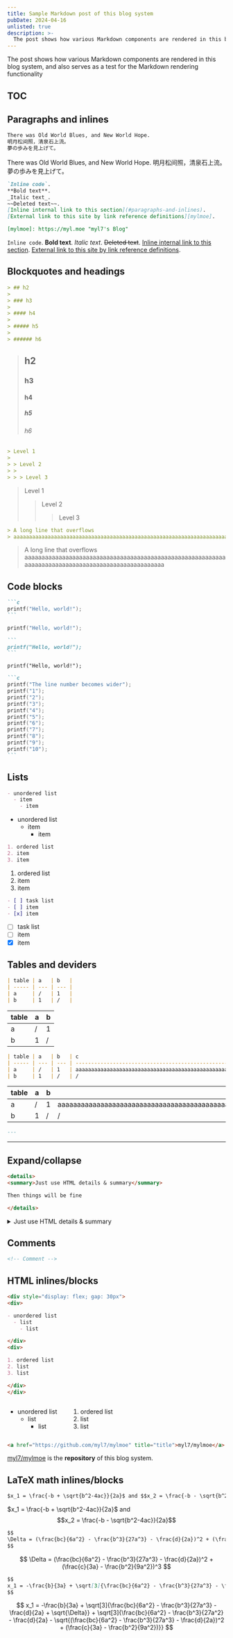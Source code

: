 ```yaml
---
title: Sample Markdown post of this blog system
pubDate: 2024-04-16
unlisted: true
description: >-
  The post shows how various Markdown components are rendered in this blog system, and also serves as a test for the Markdown rendering functionality
---
```


The post shows how various Markdown components are rendered in this blog system, and also serves as a test for the Markdown rendering functionality

## TOC

## Paragraphs and inlines

```md
There was Old World Blues, and New World Hope.
明月松间照，清泉石上流。
夢の歩みを見上げて。
```

There was Old World Blues, and New World Hope.
明月松间照，清泉石上流。
夢の歩みを見上げて。

```md
`Inline code`.
**Bold text**.
_Italic text_.
~~Deleted text~~.
[Inline internal link to this section](#paragraphs-and-inlines).
[External link to this site by link reference definitions][mylmoe].

[mylmoe]: https://myl.moe "myl7's Blog"
```

`Inline code`.
**Bold text**.
_Italic text_.
~~Deleted text~~.
[Inline internal link to this section](#paragraphs-and-inlines).
[External link to this site by link reference definitions][mylmoe].

<!-- TODO -->
<!-- <span class="spoiler">Spoiler</span> -->

[mylmoe]: https://myl.moe "myl7's Blog"

## Blockquotes and headings

```md
> ## h2
>
> ### h3
>
> #### h4
>
> ##### h5
>
> ###### h6
```

> ## h2
>
> ### h3
>
> #### h4
>
> ##### h5
>
> ###### h6

```md
> Level 1
>
> > Level 2
> >
> > > Level 3
```

> Level 1
>
> > Level 2
> >
> > > Level 3

```md
> A long line that overflows
> aaaaaaaaaaaaaaaaaaaaaaaaaaaaaaaaaaaaaaaaaaaaaaaaaaaaaaaaaaaaaaaaaaaaaaaaaaaaaaaaaaaaaaaaaaaaaaaaaaaa
```

> A long line that overflows
> aaaaaaaaaaaaaaaaaaaaaaaaaaaaaaaaaaaaaaaaaaaaaaaaaaaaaaaaaaaaaaaaaaaaaaaaaaaaaaaaaaaaaaaaaaaaaaaaaaaa

## Code blocks

````md
```c
printf("Hello, world!");
```
````

```c
printf("Hello, world!");
```

````md
```
printf("Hello, world!");
```
````

```
printf("Hello, world!");
```

````md
```c
printf("The line number becomes wider");
printf("1");
printf("2");
printf("3");
printf("4");
printf("5");
printf("6");
printf("7");
printf("8");
printf("9");
printf("10");
```
````

## Lists

```md
- unordered list
  - item
    - item
```

- unordered list
  - item
    - item

```md
1. ordered list
2. item
3. item
```

1. ordered list
2. item
3. item

```md
- [ ] task list
- [ ] item
- [x] item
```

- [ ] task list
- [ ] item
- [x] item

<!-- TODO -->
<!-- ## Images -->

## Tables and deviders

```md
| table | a   | b   |
| ----- | --- | --- |
| a     | /   | 1   |
| b     | 1   | /   |
```

| table | a   | b   |
| ----- | --- | --- |
| a     | /   | 1   |
| b     | 1   | /   |

```md
| table | a   | b   | c                                                                                                    |
| ----- | --- | --- | ---------------------------------------------------------------------------------------------------- |
| a     | /   | 1   | aaaaaaaaaaaaaaaaaaaaaaaaaaaaaaaaaaaaaaaaaaaaaaaaaaaaaaaaaaaaaaaaaaaaaaaaaaaaaaaaaaaaaaaaaaaaaaaaaaaa |
| b     | 1   | /   | /                                                                                                    |
```

| table | a   | b   | c                                                                                                    |
| ----- | --- | --- | ---------------------------------------------------------------------------------------------------- |
| a     | /   | 1   | aaaaaaaaaaaaaaaaaaaaaaaaaaaaaaaaaaaaaaaaaaaaaaaaaaaaaaaaaaaaaaaaaaaaaaaaaaaaaaaaaaaaaaaaaaaaaaaaaaaa |
| b     | 1   | /   | /                                                                                                    |

```md
---
```

---

## Expand/collapse

```md
<details>
<summary>Just use HTML details & summary</summary>

Then things will be fine

</details>
```

<details>
<summary>Just use HTML details & summary</summary>

Then things will be fine

</details>

## Comments

```md
<!-- Comment -->
```

<!-- Comment -->

## HTML inlines/blocks

```md
<div style="display: flex; gap: 30px">
<div>

- unordered list
  - list
    - list

</div>
<div>

1. ordered list
2. list
3. list

</div>
</div>
```

<div style="display: flex; gap: 30px">
<div>

- unordered list
  - list
    - list

</div>
<div>

1. ordered list
2. list
3. list

</div>
</div>

```md
<a href="https://github.com/myl7/mylmoe" title="title">myl7/mylmoe</a> is the <strong>repository</strong> of this blog system.
```

<a href="https://github.com/myl7/mylmoe" title="title">myl7/mylmoe</a> is the <strong>repository</strong> of this blog system.

## LaTeX math inlines/blocks

```md
$x_1 = \frac{-b + \sqrt{b^2-4ac}}{2a}$ and $$x_2 = \frac{-b - \sqrt{b^2-4ac}}{2a}$$
```

$x_1 = \frac{-b + \sqrt{b^2-4ac}}{2a}$ and $$x_2 = \frac{-b - \sqrt{b^2-4ac}}{2a}$$

```md
$$
\Delta = (\frac{bc}{6a^2} - \frac{b^3}{27a^3} - \frac{d}{2a})^2 + (\frac{c}{3a} - \frac{b^2}{9a^2})^3
$$
```

$$
\Delta = (\frac{bc}{6a^2} - \frac{b^3}{27a^3} - \frac{d}{2a})^2 + (\frac{c}{3a} - \frac{b^2}{9a^2})^3
$$

```md
$$
x_1 = -\frac{b}{3a} + \sqrt[3]{\frac{bc}{6a^2} - \frac{b^3}{27a^3} - \frac{d}{2a} + \sqrt{\Delta}} + \sqrt[3]{\frac{bc}{6a^2} - \frac{b^3}{27a^2} - \frac{d}{2a} - \sqrt{(\frac{bc}{6a^2} - \frac{b^3}{27a^3} - \frac{d}{2a})^2 + (\frac{c}{3a} - \frac{b^2}{9a^2})}}
$$
```

$$
x_1 = -\frac{b}{3a} + \sqrt[3]{\frac{bc}{6a^2} - \frac{b^3}{27a^3} - \frac{d}{2a} + \sqrt{\Delta}} + \sqrt[3]{\frac{bc}{6a^2} - \frac{b^3}{27a^2} - \frac{d}{2a} - \sqrt{(\frac{bc}{6a^2} - \frac{b^3}{27a^3} - \frac{d}{2a})^2 + (\frac{c}{3a} - \frac{b^2}{9a^2})}}
$$

<!-- TODO -->
<!-- ## Admonitions -->
